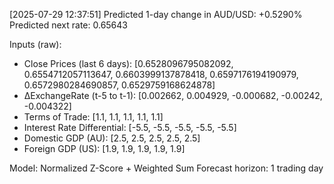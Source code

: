 [2025-07-29 12:37:51] Predicted 1-day change in AUD/USD: +0.5290%
Predicted next rate: 0.65643

Inputs (raw):
- Close Prices (last 6 days): [0.6528096795082092, 0.6554712057113647, 0.6603999137878418, 0.6597176194190979, 0.6572980284690857, 0.6529759168624878]
- ∆ExchangeRate (t-5 to t-1): [0.002662, 0.004929, -0.000682, -0.00242, -0.004322]
- Terms of Trade: [1.1, 1.1, 1.1, 1.1, 1.1]
- Interest Rate Differential: [-5.5, -5.5, -5.5, -5.5, -5.5]
- Domestic GDP (AU): [2.5, 2.5, 2.5, 2.5, 2.5]
- Foreign GDP (US): [1.9, 1.9, 1.9, 1.9, 1.9]

Model: Normalized Z-Score + Weighted Sum
Forecast horizon: 1 trading day